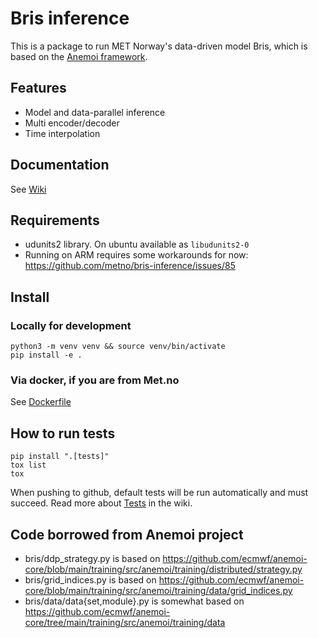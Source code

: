 # Bris inference

This is a package to run MET Norway's data-driven model Bris, which is based on
the [Anemoi framework](https://github.com/ecmwf/anemoi-training).

## Features

- Model and data-parallel inference
- Multi encoder/decoder
- Time interpolation

## Documentation

See [Wiki](https://github.com/metno/bris-inference/wiki)

## Requirements

- udunits2 library. On ubuntu available as `libudunits2-0`
- Running on ARM requires some workarounds for now: https://github.com/metno/bris-inference/issues/85

## Install

### Locally for development

    python3 -m venv venv && source venv/bin/activate
    pip install -e .

### Via docker, if you are from Met.no

See [Dockerfile](https://gitlab.met.no/yrop/bris-cicd/-/blob/main/Dockerfile?ref_type=heads)

## How to run tests

    pip install ".[tests]"
    tox list
    tox

When pushing to github, default tests will be run automatically and must succeed.
Read more about [Tests](https://github.com/metno/bris-inference/wiki/Tests)
in the wiki.

## Code borrowed from Anemoi project

- bris/ddp_strategy.py is based on <https://github.com/ecmwf/anemoi-core/blob/main/training/src/anemoi/training/distributed/strategy.py>
- bris/grid_indices.py is based on <https://github.com/ecmwf/anemoi-core/blob/main/training/src/anemoi/training/data/grid_indices.py>
- bris/data/data{set,module}.py is somewhat based on <https://github.com/ecmwf/anemoi-core/tree/main/training/src/anemoi/training/data>
